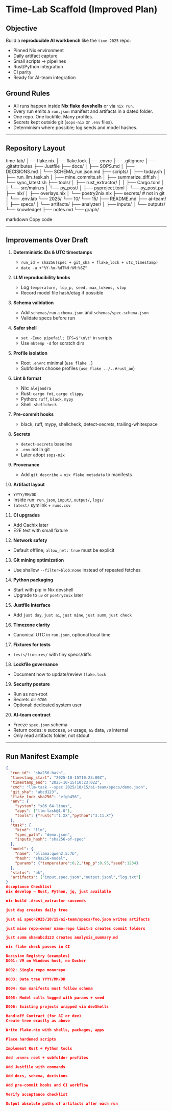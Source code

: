 # Time-Lab Scaffold (Improved Plan)

## Objective
Build a **reproducible AI workbench** like the `time-2025` repo:  
- Pinned Nix environment  
- Daily artifact capture  
- Small scripts → pipelines  
- Rust/Python integration  
- CI parity  
- Ready for AI-team integration  

## Ground Rules
- All runs happen inside **Nix flake devshells** or via `nix run`.  
- Every run emits a `run.json` manifest and artifacts in a dated folder.  
- One repo. One lockfile. Many profiles.  
- Secrets kept outside git (`sops-nix` or `.env` files).  
- Determinism where possible; log seeds and model hashes.

---

## Repository Layout

time-lab/
├── flake.nix
├── flake.lock
├── .envrc
├── .gitignore
├── .gitattributes
├── Justfile
├── docs/
│ ├── SOPS.md
│ ├── DECISIONS.md
│ └── SCHEMA_run.json.md
├── scripts/
│ ├── today.sh
│ ├── run_llm_task.sh
│ ├── mine_commits.sh
│ ├── summarize_diff.sh
│ └── sync_latest.sh
├── tools/
│ ├── rust_extractor/
│ │ ├── Cargo.toml
│ │ └── src/main.rs
│ └── py_post/
│ ├── pyproject.toml
│ └── py_post.py
├── nix/
│ ├── overlays.nix
│ └── poetry2nix.nix
├── secrets/ # not in git
│ └── .env.lab
└── 2025/
└── 10/
└── 15/
├── README.md
├── ai-team/
│ ├── specs/
│ └── artifacts/
├── analyzer/
│ ├── inputs/
│ └── outputs/
└── knowledge/
├── notes.md
└── graph/

markdown
Copy code

---

## Improvements Over Draft

1. **Deterministic IDs & UTC timestamps**  
   - `run_id = sha256(spec + git_sha + flake_lock + utc_timestamp)`  
   - `date -u +"%Y-%m-%dT%H:%M:%SZ"`

2. **LLM reproducibility knobs**  
   - Log `temperature, top_p, seed, max_tokens, stop`  
   - Record model file hash/etag if possible  

3. **Schema validation**  
   - Add `schemas/run.schema.json` and `schemas/spec.schema.json`  
   - Validate specs before run  

4. **Safer shell**  
   - `set -Eeuo pipefail; IFS=$'\n\t'` in scripts  
   - Use `mktemp -d` for scratch dirs  

5. **Profile isolation**  
   - Root `.envrc` minimal (`use flake .`)  
   - Subfolders choose profiles (`use flake ../..#rust_an`)  

6. **Lint & format**  
   - Nix: `alejandra`  
   - Rust: `cargo fmt`, `cargo clippy`  
   - Python: `ruff`, `black`, `mypy`  
   - Shell: `shellcheck`

7. **Pre-commit hooks**  
   - black, ruff, mypy, shellcheck, detect-secrets, trailing-whitespace  

8. **Secrets**  
   - `detect-secrets` baseline  
   - `.env` not in git  
   - Later adopt `sops-nix`

9. **Provenance**  
   - Add `git describe` + `nix flake metadata` to manifests  

10. **Artifact layout**  
   - `YYYY/MM/DD`  
   - Inside run: `run.json`, `input/`, `output/`, `logs/`  
   - `latest/` symlink + `runs.csv`  

11. **CI upgrades**  
   - Add Cachix later  
   - E2E test with small fixture  

12. **Network safety**  
   - Default offline; `allow_net: true` must be explicit  

13. **Git mining optimization**  
   - Use shallow `--filter=blob:none` instead of repeated fetches  

14. **Python packaging**  
   - Start with pip in Nix devshell  
   - Upgrade to `uv` or `poetry2nix` later  

15. **Justfile interface**  
   - Add `just day`, `just ai`, `just mine`, `just summ`, `just check`  

16. **Timezone clarity**  
   - Canonical UTC in `run.json`, optional local time  

17. **Fixtures for tests**  
   - `tests/fixtures/` with tiny specs/diffs  

18. **Lockfile governance**  
   - Document how to update/review `flake.lock`  

19. **Security posture**  
   - Run as non-root  
   - Secrets dir `0700`  
   - Optional: dedicated system user  

20. **AI-team contract**  
   - Freeze `spec.json` schema  
   - Return codes: `0` success, `64` usage, `65` data, `70` internal  
   - Only read artifacts folder, not stdout  

---

## Run Manifest Example

```json
{
  "run_id": "sha256-hash",
  "timestamp_start": "2025-10-15T10:23:00Z",
  "timestamp_end": "2025-10-15T10:23:02Z",
  "cmd": "llm-task --spec 2025/10/15/ai-team/specs/demo.json",
  "git_sha": "abcd123",
  "flake_lock_sha256": "efgh456",
  "env": {
    "system": "x86_64-linux",
    "apps": ["llm-task@1.0"],
    "tools": {"rustc":"1.XX","python":"3.11.X"}
  },
  "task": {
    "kind": "llm",
    "spec_path": "demo.json",
    "inputs_hash": "sha256-of-spec"
  },
  "model": {
    "name": "ollama:qwen2.5:7b",
    "hash": "sha256-model",
    "params": {"temperature":0.2,"top_p":0.95,"seed":1234}
  },
  "status": "ok",
  "artifacts": ["input.spec.json","output.jsonl","log.txt"]
}
Acceptance Checklist
nix develop → Rust, Python, jq, just available

nix build .#rust_extractor succeeds

just day creates daily tree

just ai spec=2025/10/15/ai-team/specs/foo.json writes artifacts

just mine repo=owner name=repo limit=5 creates commit folders

just summ sha=abcd123 creates analysis_summary.md

nix flake check passes in CI

Decision Registry (examples)
D001: VM on Windows host, no Docker

D002: Single repo monorepo

D003: Date tree YYYY/MM/DD

D004: Run manifests must follow schema

D005: Model calls logged with params + seed

D006: Existing projects wrapped via devShells

Hand-off Contract (for AI or dev)
Create tree exactly as above

Write flake.nix with shells, packages, apps

Place hardened scripts

Implement Rust + Python tools

Add .envrc root + subfolder profiles

Add Justfile with commands

Add docs, schema, decisions

Add pre-commit hooks and CI workflow

Verify acceptance checklist

Output absolute paths of artifacts after each run